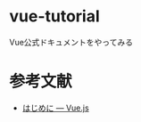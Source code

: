# vue-tutorial
Vue公式ドキュメントをやってみる

# 参考文献
- [はじめに — Vue.js](https://jp.vuejs.org/v2/guide/index.html)